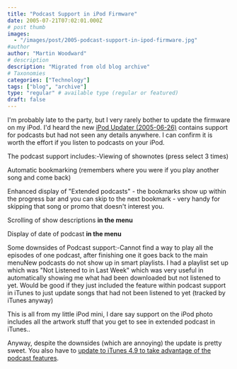 ```yaml
---
title: "Podcast Support in iPod Firmware"
date: 2005-07-21T07:02:01.000Z
# post thumb
images:
  - "/images/post/2005-podcast-support-in-ipod-firmware.jpg"
#author
author: "Martin Woodward"
# description
description: "Migrated from old blog archive"
# Taxonomies
categories: ["Technology"]
tags: ["blog", "archive"]
type: "regular" # available type (regular or featured)
draft: false
---
```


I'm probably late to the party, but I very rarely bother to update the firmware on my iPod.  I'd heard the new [iPod Updater (2005-06-26)](http://www.apple.com/ipod/download/) contains support for podcasts but had not seen any details anywhere.  I can confirm it is worth the effort if you listen to podcasts on your iPod.

The podcast support includes:-Viewing of shownotes (press select 3 times)

Automatic bookmarking (remembers where you were if you play another song and come back)

Enhanced display of "Extended podcasts" - the bookmarks show up within the progress bar and you can skip to the next bookmark - very handy for skipping that song or promo that doesn't interest you.

Scrolling of show descriptions **in the menu**

Display of date of podcast **in the menu**

Some downsides of Podcast support:-Cannot find a way to play all the episodes of one podcast, after finishing one it goes back to the main menuNew podcasts do not show up in smart playlists.  I had a playlist set up which was "Not Listened to in Last Week" which was very useful in automatically showing me what had been downloaded but not listened to yet.  Would be good if they just included the feature within podcast support in iTunes to just update songs that had not been listened to yet (tracked by iTunes anyway)

This is all from my little iPod mini, I dare say support on the iPod photo includes all the artwork stuff that you get to see in extended podcast in iTunes..

Anyway, despite the downsides (which are annoying) the update is pretty sweet.  You also have to [update to iTunes 4.9 to take advantage of the podcast features](http://www.woodwardweb.com/podcasting/000112.html).